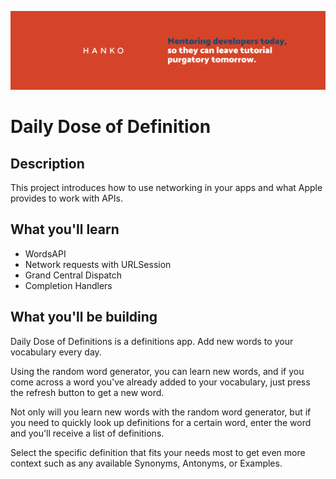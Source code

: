 ![Hanko Banner](Documentation/Banner.png)

# Daily Dose of Definition

## Description
This project introduces how to use networking in your apps and what Apple provides to work with APIs. 

## What you'll learn
* WordsAPI
* Network requests with URLSession
* Grand Central Dispatch
* Completion Handlers

## What you'll be building
Daily Dose of Definitions is a definitions app. Add new words to your vocabulary every day.  

Using the random word generator, you can learn new words, and if you come across a word you've already added to your vocabulary, just press the refresh button to get a new word.

Not only will you learn new words with the random word generator, but if you need to quickly look up definitions for a certain word, enter the word and you'll receive a list of definitions. 

Select the specific definition that fits your needs most to get even more context such as any available Synonyms, Antonyms, or Examples.
